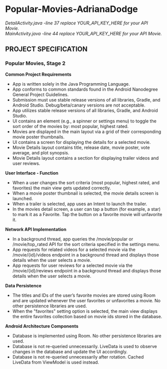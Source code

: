 # Popular-Movies-AdrianaDodge  

*DetailActivity.java -line 37 replace YOUR_API_KEY_HERE for your API Movie.*  
*MainActivity.java -line 44 replace YOUR_API_KEY_HERE for your API Movie.*  


## PROJECT SPECIFICATION  
### Popular Movies, Stage 2  

**Common Project Requirements**    

* App is written solely in the Java Programming Language.  
* App conforms to common standards found in the Android Nanodegree General Project Guidelines.  
* Submission must use stable release versions of all libraries, Gradle, and Android Studio. Debug/beta/canary versions are not acceptable.  
* App utilizes stable release versions of all libraries, Gradle, and Android Studio.  
* UI contains an element (e.g., a spinner or settings menu) to toggle the sort order of the movies by: most popular, highest rated.  
* Movies are displayed in the main layout via a grid of their corresponding movie poster thumbnails.  
* UI contains a screen for displaying the details for a selected movie.  
* Movie Details layout contains title, release date, movie poster, vote average, and plot synopsis.  
* Movie Details layout contains a section for displaying trailer videos and user reviews.    

**User Interface - Function**    

* When a user changes the sort criteria (most popular, highest rated, and favorites) the main view gets updated correctly.  
* When a movie poster thumbnail is selected, the movie details screen is launched.  
* When a trailer is selected, app uses an Intent to launch the trailer.  
* In the movies detail screen, a user can tap a button (for example, a star) to mark it as a Favorite. Tap the button on a favorite movie will unfavorite it.    

**Network API Implementation**    
* In a background thread, app queries the /movie/popular or /movie/top_rated API for the sort criteria specified in the settings menu.  
* App requests for related videos for a selected movie via the /movie/{id}/videos endpoint in a background thread and displays those details when the user selects a movie.  
* App requests for user reviews for a selected movie via the /movie/{id}/reviews endpoint in a background thread and displays those details when the user selects a movie.    

**Data Persistence**    
* The titles and IDs of the user’s favorite movies are stored using Room and are updated whenever the user favorites or unfavorites a movie. No other persistence libraries are used.  
* When the "favorites" setting option is selected, the main view displays the entire favorites collection based on movie ids stored in the database.    

**Android Architecture Components**    
* Database is implemented using Room. No other persistence libraries are used.  
* Database is not re-queried unnecessarily. LiveData is used to observe changes in the database and update the UI accordingly.  
* Database is not re-queried unnecessarily after rotation. Cached LiveData from ViewModel is used instead.  

